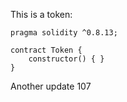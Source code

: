 This is a token: 

```
pragma solidity ^0.8.13;

contract Token {
    constructor() { }
}

```

Another update 107